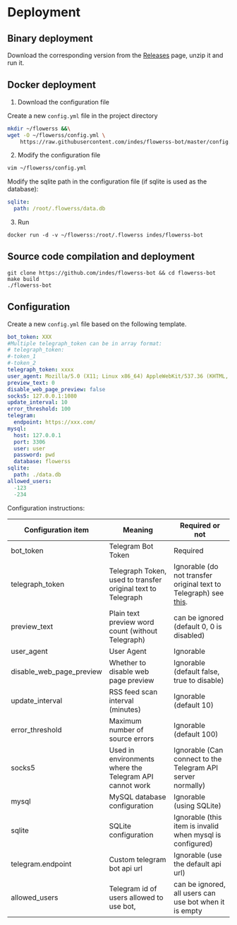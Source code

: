 # Deployment

## Binary deployment

Download the corresponding version from the [Releases](https://github.com/indes/flowerss-bot/releases) page, unzip it and run it.

## Docker deployment

1. Download the configuration file

Create a new `config.yml` file in the project directory

```bash
mkdir ~/flowerss &&\
wget -O ~/flowerss/config.yml \
    https://raw.githubusercontent.com/indes/flowerss-bot/master/config.yml.sample
```


2. Modify the configuration file

```bash
vim ~/flowerss/config.yml
```

Modify the sqlite path in the configuration file (if sqlite is used as the database):

```yaml
sqlite:
  path: /root/.flowerss/data.db
```

3. Run

```shell script
docker run -d -v ~/flowerss:/root/.flowerss indes/flowerss-bot
```

## Source code compilation and deployment

```shell script
git clone https://github.com/indes/flowerss-bot && cd flowerss-bot
make build
./flowerss-bot
```

## Configuration

Create a new `config.yml` file based on the following template.

```yml
bot_token: XXX
#Multiple telegraph_token can be in array format:
# telegraph_token:
#-token_1
#-token_2
telegraph_token: xxxx
user_agent: Mozilla/5.0 (X11; Linux x86_64) AppleWebKit/537.36 (KHTML, like Gecko) Chrome/51.0.2704.103 Safari/537.36
preview_text: 0
disable_web_page_preview: false
socks5: 127.0.0.1:1080
update_interval: 10
error_threshold: 100
telegram:
  endpoint: https://xxx.com/
mysql:
  host: 127.0.0.1
  port: 3306
  user: user
  password: pwd
  database: flowerss
sqlite:
  path: ./data.db
allowed_users:
  -123
  -234
```

Configuration instructions:

| Configuration item        | Meaning                                                      | Required or not     |
| --------------------------| ------------------------------------------------------------ | ------------------- | 
| bot_token                 | Telegram Bot Token                                           | Required            |
| telegraph_token           | Telegraph Token, used to transfer original text to Telegraph | Ignorable (do not transfer original text to Telegraph) see [this](https://stackoverflow.com/questions/62356634/how-to-get-access-token-of-telegrams-telegraph-account).|
| preview_text              | Plain text preview word count (without Telegraph)            | can be ignored (default 0, 0 is disabled) |
| user_agent                | User Agent                                                   |           Ignorable |
| disable_web_page_preview  | Whether to disable web page preview                          | Ignorable (default false, true to disable) |
| update_interval           | RSS feed scan interval (minutes)                             | Ignorable (default 10) |
| error_threshold           | Maximum number of source errors                              | Ignorable (default 100) |
| socks5                    | Used in environments where the Telegram API cannot work      | Ignorable (Can connect to the Telegram API server normally) |
| mysql | MySQL database configuration | Ignorable (using SQLite) |
| sqlite | SQLite configuration | Ignorable (this item is invalid when mysql is configured) |
| telegram.endpoint | Custom telegram bot api url | Ignorable (use the default api url) |
| allowed_users | Telegram id of users allowed to use bot, | can be ignored, all users can use bot when it is empty |
